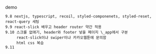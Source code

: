 demo

    9.8 nextjs, typescript, recoil, styled-componenets, styled-reset, react-query 세팅
    9.9 react-slick 배우고 header router 약간 적용
    9.10 스크롤 없애기, header와 footer 넣을 페이지 \_app에서 구분
         react-slick이냐 swiper이냐 카카오웹툰에 문의함
         html css 복습
    9.11
